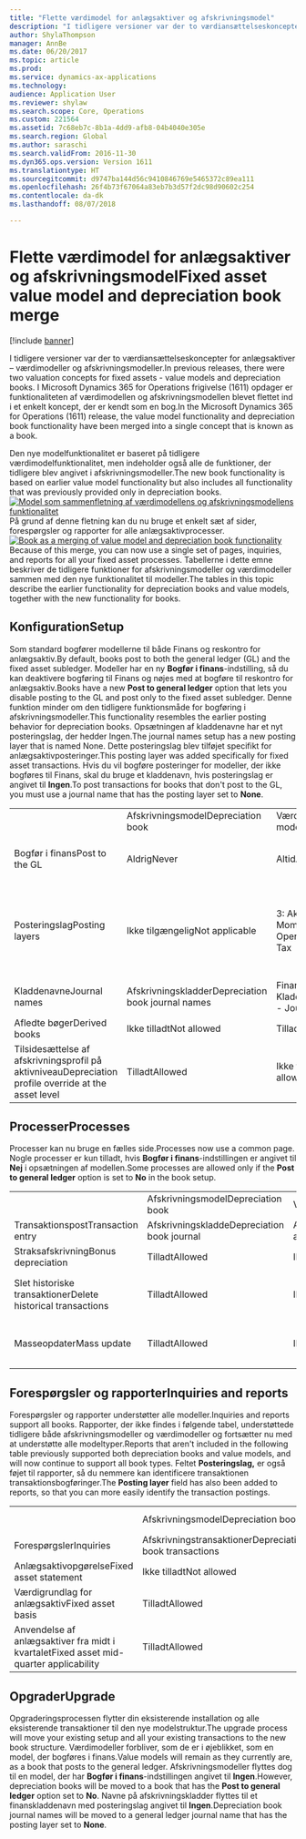 ```yaml
---
title: "Flette værdimodel for anlægsaktiver og afskrivningsmodel"
description: "I tidligere versioner var der to værdiansættelseskoncepter for anlægsaktiver – værdimodeller og afskrivningsmodeller. I Microsoft Dynamics 365 for Operations frigivelse (1611) opdager er funktionaliteten af værdimodellen og afskrivningsmodellen blevet flettet ind i et enkelt koncept, der er kendt som en bog."
author: ShylaThompson
manager: AnnBe
ms.date: 06/20/2017
ms.topic: article
ms.prod: 
ms.service: dynamics-ax-applications
ms.technology: 
audience: Application User
ms.reviewer: shylaw
ms.search.scope: Core, Operations
ms.custom: 221564
ms.assetid: 7c68eb7c-8b1a-4dd9-afb8-04b4040e305e
ms.search.region: Global
ms.author: saraschi
ms.search.validFrom: 2016-11-30
ms.dyn365.ops.version: Version 1611
ms.translationtype: HT
ms.sourcegitcommit: d9747ba144d56c9410846769e5465372c89ea111
ms.openlocfilehash: 26f4b73f67064a83eb7b3d57f2dc98d90602c254
ms.contentlocale: da-dk
ms.lasthandoff: 08/07/2018

---
```


# <a name="fixed-asset-value-model-and-depreciation-book-merge"></a><span data-ttu-id="5e49e-104">Flette værdimodel for anlægsaktiver og afskrivningsmodel</span><span class="sxs-lookup"><span data-stu-id="5e49e-104">Fixed asset value model and depreciation book merge</span></span>

[!include [banner](../includes/banner.md)]

<span data-ttu-id="5e49e-105">I tidligere versioner var der to værdiansættelseskoncepter for anlægsaktiver – værdimodeller og afskrivningsmodeller.</span><span class="sxs-lookup"><span data-stu-id="5e49e-105">In previous releases, there were two valuation concepts for fixed assets -  value models and depreciation books.</span></span> <span data-ttu-id="5e49e-106">I Microsoft Dynamics 365 for Operations frigivelse (1611) opdager er funktionaliteten af værdimodellen og afskrivningsmodellen blevet flettet ind i et enkelt koncept, der er kendt som en bog.</span><span class="sxs-lookup"><span data-stu-id="5e49e-106">In the Microsoft Dynamics 365 for Operations (1611) release, the value model functionality and depreciation book functionality have been merged into a single concept that is known as a book.</span></span>

<span data-ttu-id="5e49e-107">Den nye modelfunktionalitet er baseret på tidligere værdimodelfunktionalitet, men indeholder også alle de funktioner, der tidligere blev angivet i afskrivningsmodeller.</span><span class="sxs-lookup"><span data-stu-id="5e49e-107">The new book functionality is based on earlier value model functionality but also includes all functionality that was previously provided only in depreciation books.</span></span> <span data-ttu-id="5e49e-108">[![Model som sammenfletning af værdimodellens og afskrivningsmodellens funktionalitet](./media/fixed-assets.png)](./media/fixed-assets.png) På grund af denne fletning kan du nu bruge et enkelt sæt af sider, forespørgsler og rapporter for alle anlægsaktivprocesser.</span><span class="sxs-lookup"><span data-stu-id="5e49e-108">[![Book as a merging of value model and depreciation book functionality](./media/fixed-assets.png)](./media/fixed-assets.png) Because of this merge, you can now use a single set of pages, inquiries, and reports for all your fixed asset processes.</span></span> <span data-ttu-id="5e49e-109">Tabellerne i dette emne beskriver de tidligere funktioner for afskrivningsmodeller og værdimodeller sammen med den nye funktionalitet til modeller.</span><span class="sxs-lookup"><span data-stu-id="5e49e-109">The tables in this topic describe the earlier functionality for depreciation books and value models, together with the new functionality for books.</span></span>

## <a name="setup"></a><span data-ttu-id="5e49e-110">Konfiguration</span><span class="sxs-lookup"><span data-stu-id="5e49e-110">Setup</span></span>
<span data-ttu-id="5e49e-111">Som standard bogfører modellerne til både Finans og reskontro for anlægsaktiv.</span><span class="sxs-lookup"><span data-stu-id="5e49e-111">By default, books post to both the general ledger (GL) and the fixed asset subledger.</span></span> <span data-ttu-id="5e49e-112">Modeller har en ny **Bogfør i finans**-indstilling, så du kan deaktivere bogføring til Finans og nøjes med at bogføre til reskontro for anlægsaktiv.</span><span class="sxs-lookup"><span data-stu-id="5e49e-112">Books have a new **Post to general ledger** option that lets you disable posting to the GL and post only to the fixed asset subledger.</span></span> <span data-ttu-id="5e49e-113">Denne funktion minder om den tidligere funktionsmåde for bogføring i afskrivningsmodeller.</span><span class="sxs-lookup"><span data-stu-id="5e49e-113">This functionality resembles the earlier posting behavior for depreciation books.</span></span> <span data-ttu-id="5e49e-114">Opsætningen af kladdenavne har et nyt posteringslag, der hedder Ingen.</span><span class="sxs-lookup"><span data-stu-id="5e49e-114">The journal names setup has a new posting layer that is named None.</span></span> <span data-ttu-id="5e49e-115">Dette posteringslag blev tilføjet specifikt for anlægsaktivposteringer.</span><span class="sxs-lookup"><span data-stu-id="5e49e-115">This posting layer was added specifically for fixed asset transactions.</span></span> <span data-ttu-id="5e49e-116">Hvis du vil bogføre posteringer for modeller, der ikke bogføres til Finans, skal du bruge et kladdenavn, hvis posteringslag er angivet til **Ingen**.</span><span class="sxs-lookup"><span data-stu-id="5e49e-116">To post transactions for books that don't post to the GL, you must use a journal name that has the posting layer set to **None**.</span></span>

|                                                  |                                 |                                 |                                                         |
|--------------------------------------------------|---------------------------------|---------------------------------|---------------------------------------------------------|
|                                                  | <span data-ttu-id="5e49e-117">Afskrivningsmodel</span><span class="sxs-lookup"><span data-stu-id="5e49e-117">Depreciation book</span></span>               | <span data-ttu-id="5e49e-118">Værdimodel</span><span class="sxs-lookup"><span data-stu-id="5e49e-118">Value model</span></span>                     | <span data-ttu-id="5e49e-119">Bog (ny)</span><span class="sxs-lookup"><span data-stu-id="5e49e-119">Book (New)</span></span>                                              |
| <span data-ttu-id="5e49e-120">Bogfør i finans</span><span class="sxs-lookup"><span data-stu-id="5e49e-120">Post to the GL</span></span>                                   | <span data-ttu-id="5e49e-121">Aldrig</span><span class="sxs-lookup"><span data-stu-id="5e49e-121">Never</span></span>                           | <span data-ttu-id="5e49e-122">Altid</span><span class="sxs-lookup"><span data-stu-id="5e49e-122">Always</span></span>                          | <span data-ttu-id="5e49e-123">Indstilling, der bogfører i finans</span><span class="sxs-lookup"><span data-stu-id="5e49e-123">Option to post to the GL</span></span>                                |
| <span data-ttu-id="5e49e-124">Posteringslag</span><span class="sxs-lookup"><span data-stu-id="5e49e-124">Posting layers</span></span>                                   | <span data-ttu-id="5e49e-125">Ikke tilgængelig</span><span class="sxs-lookup"><span data-stu-id="5e49e-125">Not applicable</span></span>                  | <span data-ttu-id="5e49e-126">3: Aktuel, Drift og Moms</span><span class="sxs-lookup"><span data-stu-id="5e49e-126">3: Current, Operations, and Tax</span></span> | <span data-ttu-id="5e49e-127">11: Aktuel, Drift og Moms, 7 brugerdefinerede lag og Ingen</span><span class="sxs-lookup"><span data-stu-id="5e49e-127">11: Current, Operations, Tax, 7 custom layers, and None</span></span> |
| <span data-ttu-id="5e49e-128">Kladdenavne</span><span class="sxs-lookup"><span data-stu-id="5e49e-128">Journal names</span></span>                                    | <span data-ttu-id="5e49e-129">Afskrivningskladder</span><span class="sxs-lookup"><span data-stu-id="5e49e-129">Depreciation book journal names</span></span> | <span data-ttu-id="5e49e-130">Finans - Kladdenavne</span><span class="sxs-lookup"><span data-stu-id="5e49e-130">GL - Journal names</span></span>              | <span data-ttu-id="5e49e-131">Finans - Kladdenavne</span><span class="sxs-lookup"><span data-stu-id="5e49e-131">GL - Journal names</span></span>                                      |
| <span data-ttu-id="5e49e-132">Afledte bøger</span><span class="sxs-lookup"><span data-stu-id="5e49e-132">Derived books</span></span>                                    | <span data-ttu-id="5e49e-133">Ikke tilladt</span><span class="sxs-lookup"><span data-stu-id="5e49e-133">Not allowed</span></span>                     | <span data-ttu-id="5e49e-134">Tilladt</span><span class="sxs-lookup"><span data-stu-id="5e49e-134">Allowed</span></span>                         | <span data-ttu-id="5e49e-135">Tilladt</span><span class="sxs-lookup"><span data-stu-id="5e49e-135">Allowed</span></span>                                                 |
| <span data-ttu-id="5e49e-136">Tilsidesættelse af afskrivningsprofil på aktivniveau</span><span class="sxs-lookup"><span data-stu-id="5e49e-136">Depreciation profile override at the asset level</span></span> | <span data-ttu-id="5e49e-137">Tilladt</span><span class="sxs-lookup"><span data-stu-id="5e49e-137">Allowed</span></span>                         | <span data-ttu-id="5e49e-138">Ikke tilladt</span><span class="sxs-lookup"><span data-stu-id="5e49e-138">Not allowed</span></span>                     | <span data-ttu-id="5e49e-139">Tilladt</span><span class="sxs-lookup"><span data-stu-id="5e49e-139">Allowed</span></span>                                                 |

## <a name="processes"></a><span data-ttu-id="5e49e-140">Processer</span><span class="sxs-lookup"><span data-stu-id="5e49e-140">Processes</span></span>
<span data-ttu-id="5e49e-141">Processer kan nu bruge en fælles side.</span><span class="sxs-lookup"><span data-stu-id="5e49e-141">Processes now use a common page.</span></span> <span data-ttu-id="5e49e-142">Nogle processer er kun tilladt, hvis **Bogfør i finans**-indstillingen er angivet til **Nej** i opsætningen af modellen.</span><span class="sxs-lookup"><span data-stu-id="5e49e-142">Some processes are allowed only if the **Post to general ledger** option is set to **No** in the book setup.</span></span>

|                                |                           |                     |                                          |
|--------------------------------|---------------------------|---------------------|------------------------------------------|
|                                | <span data-ttu-id="5e49e-143">Afskrivningsmodel</span><span class="sxs-lookup"><span data-stu-id="5e49e-143">Depreciation book</span></span>         | <span data-ttu-id="5e49e-144">Værdimodel</span><span class="sxs-lookup"><span data-stu-id="5e49e-144">Value model</span></span>         | <span data-ttu-id="5e49e-145">Bog (ny)</span><span class="sxs-lookup"><span data-stu-id="5e49e-145">Book (New)</span></span>                               |
| <span data-ttu-id="5e49e-146">Transaktionspost</span><span class="sxs-lookup"><span data-stu-id="5e49e-146">Transaction entry</span></span>              | <span data-ttu-id="5e49e-147">Afskrivningskladde</span><span class="sxs-lookup"><span data-stu-id="5e49e-147">Depreciation book journal</span></span> | <span data-ttu-id="5e49e-148">Anlægsaktivkladde</span><span class="sxs-lookup"><span data-stu-id="5e49e-148">Fixed asset journal</span></span> | <span data-ttu-id="5e49e-149">Anlægsaktivkladde</span><span class="sxs-lookup"><span data-stu-id="5e49e-149">Fixed asset journal</span></span>                      |
| <span data-ttu-id="5e49e-150">Straksafskrivning</span><span class="sxs-lookup"><span data-stu-id="5e49e-150">Bonus depreciation</span></span>             | <span data-ttu-id="5e49e-151">Tilladt</span><span class="sxs-lookup"><span data-stu-id="5e49e-151">Allowed</span></span>                   | <span data-ttu-id="5e49e-152">Ikke tilladt</span><span class="sxs-lookup"><span data-stu-id="5e49e-152">Not Allowed</span></span>         | <span data-ttu-id="5e49e-153">Tilladt</span><span class="sxs-lookup"><span data-stu-id="5e49e-153">Allowed</span></span>                                  |
| <span data-ttu-id="5e49e-154">Slet historiske transaktioner</span><span class="sxs-lookup"><span data-stu-id="5e49e-154">Delete historical transactions</span></span> | <span data-ttu-id="5e49e-155">Tilladt</span><span class="sxs-lookup"><span data-stu-id="5e49e-155">Allowed</span></span>                   | <span data-ttu-id="5e49e-156">Ikke tilladt</span><span class="sxs-lookup"><span data-stu-id="5e49e-156">Not Allowed</span></span>         | <span data-ttu-id="5e49e-157">Tilladt, medmindre du bogfører i finans</span><span class="sxs-lookup"><span data-stu-id="5e49e-157">Allowed, unless you're posting to the GL</span></span> |
| <span data-ttu-id="5e49e-158">Masseopdater</span><span class="sxs-lookup"><span data-stu-id="5e49e-158">Mass update</span></span>                    | <span data-ttu-id="5e49e-159">Tilladt</span><span class="sxs-lookup"><span data-stu-id="5e49e-159">Allowed</span></span>                   | <span data-ttu-id="5e49e-160">Ikke tilladt</span><span class="sxs-lookup"><span data-stu-id="5e49e-160">Not Allowed</span></span>         | <span data-ttu-id="5e49e-161">Tilladt, medmindre du bogfører i finans</span><span class="sxs-lookup"><span data-stu-id="5e49e-161">Allowed, unless you're posting to the GL</span></span> |

## <a name="inquiries-and-reports"></a><span data-ttu-id="5e49e-162">Forespørgsler og rapporter</span><span class="sxs-lookup"><span data-stu-id="5e49e-162">Inquiries and reports</span></span>
<span data-ttu-id="5e49e-163">Forespørgsler og rapporter understøtter alle modeller.</span><span class="sxs-lookup"><span data-stu-id="5e49e-163">Inquiries and reports support all books.</span></span> <span data-ttu-id="5e49e-164">Rapporter, der ikke findes i følgende tabel, understøttede tidligere både afskrivningsmodeller og værdimodeller og fortsætter nu med at understøtte alle modeltyper.</span><span class="sxs-lookup"><span data-stu-id="5e49e-164">Reports that aren't included in the following table previously supported both depreciation books and value models, and will now continue to support all book types.</span></span> <span data-ttu-id="5e49e-165">Feltet **Posteringslag,** er også føjet til rapporter, så du nemmere kan identificere transaktionen transaktionsbogføringer.</span><span class="sxs-lookup"><span data-stu-id="5e49e-165">The **Posting layer** field has also been added to reports, so that you can more easily identify the transaction postings.</span></span>

|                                       |                                |                          |                          |
|---------------------------------------|--------------------------------|--------------------------|--------------------------|
|                                       | <span data-ttu-id="5e49e-166">Afskrivningsmodel</span><span class="sxs-lookup"><span data-stu-id="5e49e-166">Depreciation book</span></span>              | <span data-ttu-id="5e49e-167">Værdimodel</span><span class="sxs-lookup"><span data-stu-id="5e49e-167">Value model</span></span>              | <span data-ttu-id="5e49e-168">Bog (ny)</span><span class="sxs-lookup"><span data-stu-id="5e49e-168">Book (New)</span></span>               |
| <span data-ttu-id="5e49e-169">Forespørgsler</span><span class="sxs-lookup"><span data-stu-id="5e49e-169">Inquiries</span></span>                             | <span data-ttu-id="5e49e-170">Afskrivningstransaktioner</span><span class="sxs-lookup"><span data-stu-id="5e49e-170">Depreciation book transactions</span></span> | <span data-ttu-id="5e49e-171">Anlægsaktivposter</span><span class="sxs-lookup"><span data-stu-id="5e49e-171">Fixed asset transactions</span></span> | <span data-ttu-id="5e49e-172">Anlægsaktivposter</span><span class="sxs-lookup"><span data-stu-id="5e49e-172">Fixed asset transactions</span></span> |
| <span data-ttu-id="5e49e-173">Anlægsaktivopgørelse</span><span class="sxs-lookup"><span data-stu-id="5e49e-173">Fixed asset statement</span></span>                 | <span data-ttu-id="5e49e-174">Ikke tilladt</span><span class="sxs-lookup"><span data-stu-id="5e49e-174">Not allowed</span></span>                    | <span data-ttu-id="5e49e-175">Tilladt</span><span class="sxs-lookup"><span data-stu-id="5e49e-175">Allowed</span></span>                  | <span data-ttu-id="5e49e-176">Tilladt</span><span class="sxs-lookup"><span data-stu-id="5e49e-176">Allowed</span></span>                  |
| <span data-ttu-id="5e49e-177">Værdigrundlag for anlægsaktiv</span><span class="sxs-lookup"><span data-stu-id="5e49e-177">Fixed asset basis</span></span>                     | <span data-ttu-id="5e49e-178">Tilladt</span><span class="sxs-lookup"><span data-stu-id="5e49e-178">Allowed</span></span>                        | <span data-ttu-id="5e49e-179">Ikke tilladt</span><span class="sxs-lookup"><span data-stu-id="5e49e-179">Not allowed</span></span>              | <span data-ttu-id="5e49e-180">Tilladt</span><span class="sxs-lookup"><span data-stu-id="5e49e-180">Allowed</span></span>                  |
| <span data-ttu-id="5e49e-181">Anvendelse af anlægsaktiver fra midt i kvartalet</span><span class="sxs-lookup"><span data-stu-id="5e49e-181">Fixed asset mid-quarter applicability</span></span> | <span data-ttu-id="5e49e-182">Tilladt</span><span class="sxs-lookup"><span data-stu-id="5e49e-182">Allowed</span></span>                        | <span data-ttu-id="5e49e-183">Ikke tilladt</span><span class="sxs-lookup"><span data-stu-id="5e49e-183">Not allowed</span></span>              | <span data-ttu-id="5e49e-184">Tilladt</span><span class="sxs-lookup"><span data-stu-id="5e49e-184">Allowed</span></span>                  |

## <a name="upgrade"></a><span data-ttu-id="5e49e-185">Opgrader</span><span class="sxs-lookup"><span data-stu-id="5e49e-185">Upgrade</span></span>
<span data-ttu-id="5e49e-186">Opgraderingsprocessen flytter din eksisterende installation og alle eksisterende transaktioner til den nye modelstruktur.</span><span class="sxs-lookup"><span data-stu-id="5e49e-186">The upgrade process will move your existing setup and all your existing transactions to the new book structure.</span></span> <span data-ttu-id="5e49e-187">Værdimodeller forbliver, som de er i øjeblikket, som en model, der bogføres i finans.</span><span class="sxs-lookup"><span data-stu-id="5e49e-187">Value models will remain as they currently are, as a book that posts to the general ledger.</span></span> <span data-ttu-id="5e49e-188">Afskrivningsmodeller flyttes dog til en model, der har **Bogfør i finans**-indstillingen angivet til **Ingen**.</span><span class="sxs-lookup"><span data-stu-id="5e49e-188">However, depreciation books will be moved to a book that has the **Post to general ledger** option set to **No**.</span></span> <span data-ttu-id="5e49e-189">Navne på afskrivningskladder flyttes til et finanskladdenavn med posteringslag angivet til **Ingen**.</span><span class="sxs-lookup"><span data-stu-id="5e49e-189">Depreciation book journal names will be moved to a general ledger journal name that has the posting layer set to **None**.</span></span>




